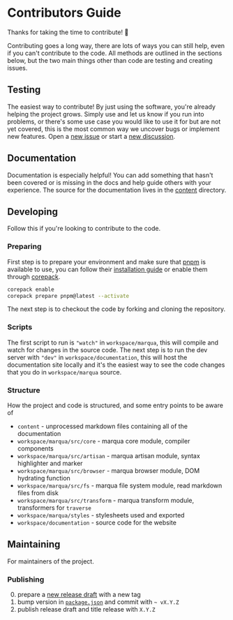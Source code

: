 # Contributors Guide

Thanks for taking the time to contribute! 🎉

Contributing goes a long way, there are lots of ways you can still help, even if you can't contribute to the code. All methods are outlined in the sections below, but the two main things other than code are testing and creating issues.

## Testing

The easiest way to contribute! By just using the software, you're already helping the project grows. Simply use and let us know if you run into problems, or there's some use case you would like to use it for but are not yet covered, this is the most common way we uncover bugs or implement new features. Open a [new issue](https://github.com/ignatiusmb/marqua/issues/new/choose) or start a [new discussion](https://github.com/ignatiusmb/marqua/discussions/new).

## Documentation

Documentation is especially helpful! You can add something that hasn't been covered or is missing in the docs and help guide others with your experience. The source for the documentation lives in the [content](content) directory.

## Developing

Follow this if you're looking to contribute to the code.

### Preparing

First step is to prepare your environment and make sure that [pnpm](https://pnpm.io/) is available to use, you can follow their [installation guide](https://pnpm.io/installation) or enable them through [corepack](https://nodejs.org/api/corepack.html).

```bash
corepack enable
corepack prepare pnpm@latest --activate
```

The next step is to checkout the code by forking and cloning the repository.

### Scripts

The first script to run is `"watch"` in `workspace/marqua`, this will compile and watch for changes in the source code. The next step is to run the dev server with `"dev"` in `workspace/documentation`, this will host the documentation site locally and it's the easiest way to see the code changes that you do in `workspace/marqua` source.

### Structure

How the project and code is structured, and some entry points to be aware of

-   `content` - unprocessed markdown files containing all of the documentation
-   `workspace/marqua/src/core` - marqua core module, compiler components
-   `workspace/marqua/src/artisan` - marqua artisan module, syntax highlighter and marker
-   `workspace/marqua/src/browser` - marqua browser module, DOM hydrating function
-   `workspace/marqua/src/fs` - marqua file system module, read markdown files from disk
-   `workspace/marqua/src/transform` - marqua transform module, transformers for `traverse`
-   `workspace/marqua/styles` - stylesheets used and exported
-   `workspace/documentation` - source code for the website

## Maintaining

For maintainers of the project.

### Publishing

0. prepare a [new release draft](https://github.com/ignatiusmb/marqua/releases/new) with a new tag
1. bump version in [`package.json`](workspace/marqua/package.json) and commit with `~ vX.Y.Z`
2. publish release draft and title release with `X.Y.Z`
